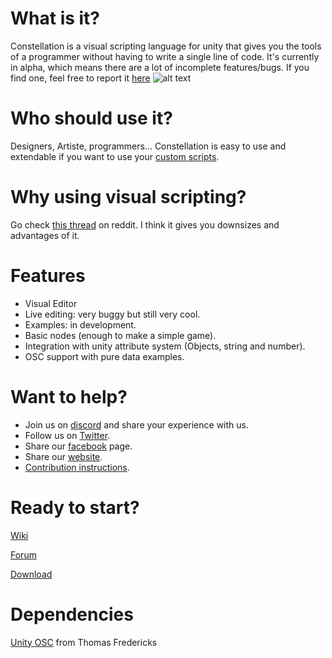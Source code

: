 
# What is it?
Constellation is a visual scripting language for unity that gives you the tools of a programmer without having to write a single line of code. It's currently in alpha, which means there are a lot of incomplete features/bugs. If you find one, feel free to report it [here](https://www.constellationeditor.com/forum-1/suggestions)
![alt text](https://static.wixstatic.com/media/cbe6c9_062e10c638e3460d905f20f95af1ee42~mv2.png/v1/fill/w_1377,h_716,al_c,usm_0.66_1.00_0.01/cbe6c9_062e10c638e3460d905f20f95af1ee42~mv2.png)

# Who should use it?
Designers, Artiste, programmers... Constellation is easy to use and extendable if you want to use your [custom scripts](https://github.com/AntoineCharton/Constellation/wiki/Create-a-node).

# Why using visual scripting?
Go check [this thread](https://www.reddit.com/r/Unity3D/comments/7nzkdx/constellation_open_source_visual_scripting_editor/) on reddit. I think it gives you downsizes and advantages of it.  

# Features
- Visual Editor
- Live editing: very buggy but still very cool.
- Examples: in development.
- Basic nodes (enough to make a simple game).
- Integration with unity attribute system (Objects, string and number).
- OSC support with pure data examples.

# Want to help?
- Join us on [discord](https://discord.gg/Cx2k7We) and share your experience with us.
- Follow us on [Twitter](https://twitter.com/ConstLanguage).
- Share our [facebook](https://www.facebook.com/ConstellationEditor/) page.
- Share our [website](https://www.constellationeditor.com/).
- [Contribution instructions](https://github.com/AntoineCharton/Constellation/wiki/).

# Ready to start?
[Wiki](https://github.com/AntoineCharton/Constellation/wiki)

[Forum](https://www.constellationeditor.com/forum-1)

[Download](https://www.constellationeditor.com/download)

# Dependencies
[Unity OSC](https://github.com/thomasfredericks/UnityOSC) from Thomas Fredericks


